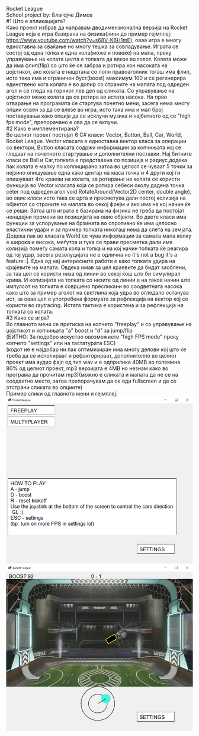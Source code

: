 Rocket League
<br/>
School project by: Благојче Димов
<br/>
#1 Што е апликацијата?
<br/>
Како проект избрав да направам дводимензионална верзија на Rocket League која е игра базирана на физика(линк до пример гејмплеј: https://www.youtube.com/watch?v=s68V-K6H1mE), оваа игра е многу едноставна за сваќање но многу тешка за совладување. Играта се состој од една топка и една кола(може и повеќе) на мапа, преку управување на колата целта е топката да влезе во голот. Колата може да има флип(flip) со што ќе се забрза и ротира кон насоката на џојстикот, ако колата е нацртана со полн правоаголник тогаш има флип, исто така има и ограничен буст(boost) максимум 100 и се регенерира единствено кога колата е во допир со страните на мапата под одреден агол и се гледа на горниот лев дел од сликата. Со управување на џојстикот може колата да се ротира во истата насока. На прво отварање на програмата се стартува почетно мени, засега нема многу опции освен за да се влезе во игра, исто така има и мал број поставувања како опција да се исклучи музика и најбитното од се "high fps mode", препорачано е ова да се вклучи.
<br/>
#2 Како е имплементирана?
<br/>
Во целиот проект постојат 6 C# класи: Vector, Button, Ball, Car, World, Rocket League. Vector класата е едноставна вектор класа за операции со вектори, Button класата содржи информации за копчињата кој се гледаат на почетното стартување и дополнителни поставки. Нај битните класи се Ball и Car,топката е представена со позиција и радиус,додека пак колата е малку по коплицирано затоа во целoст се чуваат 5 точки за нејзино опишување една како центар на маса точка и 4 други кој ги опишуваат 4те краеви на колата, за ротирање на колата се користи функција во Vector класата која се ротира себеси околу дадена точка ceter под одреден агол void RotateAround(Vector2D center, double angle), во овие класи исто така се црта и пресметува дали постој колизија на објектот со страните на мапата во секој фрејм и ако има на кој начин ќе се реши. Затоа што играта е базирана на физика не треба да постојат ненадејни промени во позицијата на овие објекти. Во двете класи има функции за успорување на брзината во спротивно ќе има целосно еластични удари и за пример топката никогаш нема да слета на земјата. Додека пак во класата World се чува информации за самата мапа колку е широка и висока, меѓутоа и тука се прави пресметка дали има колизија помеѓу самата кола и топка и на кој начин топката ќе реагира од тој удар, засега резолуцијата не е одлична но it's not a bug it's a feature :|. Една од нај интересните работи е како топката удира на крајевите на мапата. Овдека имав за цел краевите да бидат заоблени, за таа цел се користи низа од линии во секој ќош што би симулирал крива. И колизијата на топката со низите од линии е на таков начин што импулсот на топката e совршено пресликани во соодветната насока како што за пример аголот на светлина која удра во огледало останува ист, за оваа цел е употребена формуата за рефлекција на вектор кој се користи во raytracing. Истата тактика е користена и за рефлекција на топката со колата.
<br/>
#3 Како се игрa?
<br/>
Во главното мени се притиска на копчето "freeplay" и со управување на џојстикот и копчињата "a" boost и "d" за jump/flip
<br/>
(БИТНO: За подобро искуство овозможиете "high FPS mode" преку копчето "settings" или на тастатурата ESC)
<br/>
(кодот не е најдобар ни пак оптимизиран има многу делови кој што ќе треба да се исполираат и рефакторираат, дополнително во целиот проект има аудио фајл од тип wav и е одприлика 40МВ во големина 80% од целиот проект, mp3 верзијата е 4MB но незнам како во програма да прочитам mp3)(можно е сликата и мапата да не се на соодветно место, затоа препорачувам да се оди fullscreen и да се отстрани сликата во опциите)
<br/>
Пример слики од главното мени и гејмплеј:
![A](https://github.com/Baze-cmd/Rocket-League/blob/master/main%20menu.png)
![A](https://github.com/Baze-cmd/Rocket-League/blob/master/ingame.png)
